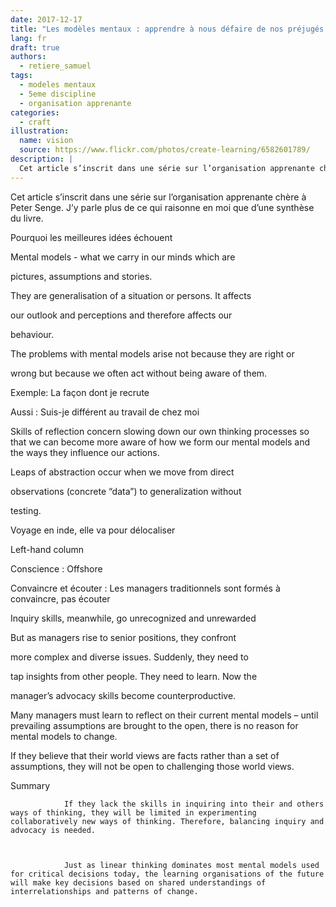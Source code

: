 ```yaml
---
date: 2017-12-17
title: "Les modèles mentaux : apprendre à nous défaire de nos préjugés pour mieux comprendre les problèmes complexes."
lang: fr
draft: true
authors:
  - retiere_samuel
tags:
  - modeles mentaux
  - 5eme discipline
  - organisation apprenante
categories:
  - craft
illustration:
  name: vision
  source: https://www.flickr.com/photos/create-learning/6582601789/
description: |
  Cet article s’inscrit dans une série sur l’organisation apprenante chère à Peter Senge. J’y parle plus de ce qui raisonne en moi que d’une synthèse du livre.
--- 
```

Cet article s’inscrit dans une série sur l’organisation apprenante chère à Peter Senge. J’y parle plus de ce qui raisonne en moi que d’une synthèse du livre.
 
Pourquoi les meilleures idées échouent

 

Mental models - what we carry in our minds which are

pictures, assumptions and stories.

They are generalisation of a situation or persons. It affects

our outlook and perceptions and therefore affects our

behaviour.

 

The problems with mental models arise not because they are right or

wrong but because we often act without being aware of them.

 

Exemple: La façon dont je recrute

Aussi : Suis-je différent au travail de chez moi

 

 

Skills of reflection concern slowing down our own thinking processes so that we can become more aware of how we form our mental models and the ways they influence our actions.

 

Leaps of abstraction occur when we move from direct

observations (concrete “data”) to generalization without

testing.

Voyage en inde, elle va pour délocaliser

 

Left-hand column

 

Conscience : Offshore

 

Convaincre et écouter : Les managers traditionnels sont formés à convaincre, pas écouter

Inquiry skills, meanwhile, go unrecognized and unrewarded

But as managers rise to senior positions, they confront

more complex and diverse issues. Suddenly, they need to

tap insights from other people. They need to learn. Now the

manager’s advocacy skills become counterproductive.

 

 

Many managers must learn to reflect on their current mental models – until prevailing assumptions are brought to the open, there is no reason for mental models to change.

 

 

If they believe that their world views are facts rather than a set of assumptions, they will not be open to challenging those world views.

 

Summary

                If they lack the skills in inquiring into their and others ways of thinking, they will be limited in experimenting collaboratively new ways of thinking. Therefore, balancing inquiry and advocacy is needed.

                 

                Just as linear thinking dominates most mental models used for critical decisions today, the learning organisations of the future will make key decisions based on shared understandings of interrelationships and patterns of change.

 

 

